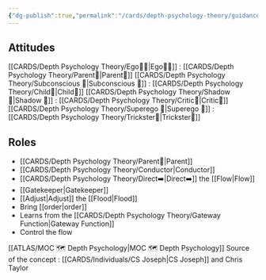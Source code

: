 ```yaml
---
{"dg-publish":true,"permalink":"/cards/depth-psychology-theory/guidance-function/","created":"2023-01-06T19:41:31.006+01:00","updated":"2023-04-23T15:16:58.447+02:00"}
---
```



## Attitudes
[[CARDS/Depth Psychology Theory/Ego🙋‍♂️\|Ego🙋‍♂️]] : [[CARDS/Depth Psychology Theory/Parent🤨\|Parent🤨]] 
[[CARDS/Depth Psychology Theory/Subconscious 🤸\|Subconscious 🤸]] : [[CARDS/Depth Psychology Theory/Child👼\|Child👼]]
[[CARDS/Depth Psychology Theory/Shadow 👤\|Shadow 👤]] : [[CARDS/Depth Psychology Theory/Critic🤔\|Critic🤔]]
[[CARDS/Depth Psychology Theory/Superego 👹\|Superego 👹]] : [[CARDS/Depth Psychology Theory/Trickster🤡\|Trickster🤡]]

## Roles
- [[CARDS/Depth Psychology Theory/Parent🤨\|Parent]]
- [[CARDS/Depth Psychology Theory/Conductor\|Conductor]]
- [[CARDS/Depth Psychology Theory/Direct➡️\|Direct➡️]] the [[Flow\|Flow]]
- [[Gatekeeper\|Gatekeeper]]
- [[Adjust\|Adjust]] the [[Flood\|Flood]]
- Bring [[order\|order]]
- Learns from the [[CARDS/Depth Psychology Theory/Gateway Function\|Gateway Function]]
- Control the flow 


[[ATLAS/MOC 🗺️ Depth Psychology\|MOC 🗺️ Depth Psychology]]
Source of the concept : [[CARDS/Individuals/CS Joseph\|CS Joseph]] and Chris Taylor